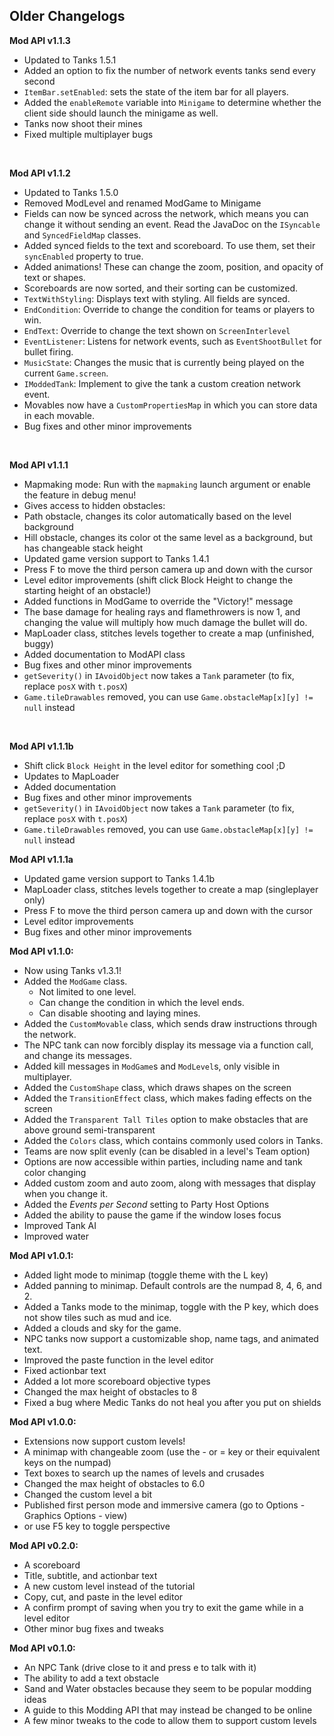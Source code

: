 Older Changelogs
---

**Mod API v1.1.3**
- Updated to Tanks 1.5.1
- Added an option to fix the number of network events tanks send every second
- `ItemBar.setEnabled`: sets the state of the item bar for all players.
- Added the `enableRemote` variable into `Minigame` to determine whether the client side should launch the minigame as well.
- Tanks now shoot their mines
- Fixed multiple multiplayer bugs

<br>

**Mod API v1.1.2**
- Updated to Tanks 1.5.0
- Removed ModLevel and renamed ModGame to Minigame
- Fields can now be synced across the network, which means you can change it without sending an event. Read the JavaDoc on the `ISyncable` and `SyncedFieldMap` classes.
- Added synced fields to the text and scoreboard. To use them, set their `syncEnabled` property to true.
- Added animations! These can change the zoom, position, and opacity of text or shapes.
- Scoreboards are now sorted, and their sorting can be customized.
- `TextWithStyling`: Displays text with styling. All fields are synced.
- `EndCondition`: Override to change the condition for teams or players to win.
- `EndText`: Override to change the text shown on `ScreenInterlevel`
- `EventListener`: Listens for network events, such as `EventShootBullet` for bullet firing.
- `MusicState`: Changes the music that is currently being played on the current `Game.screen`.
- `IModdedTank`: Implement to give the tank a custom creation network event.
- Movables now have a `CustomPropertiesMap` in which you can store data in each movable.
- Bug fixes and other minor improvements

<br>

**Mod API v1.1.1**
- Mapmaking mode: Run with the `mapmaking` launch argument or enable the feature in debug menu!
- Gives access to hidden obstacles:
- Path obstacle, changes its color automatically based on the level background
- Hill obstacle, changes its color ot the same level as a background, but has changeable stack height
- Updated game version support to Tanks 1.4.1
- Press F to move the third person camera up and down with the cursor
- Level editor improvements (shift click Block Height to change the starting height of an obstacle!)
- Added functions in ModGame to override the "Victory!" message
- The base damage for healing rays and flamethrowers is now 1, and changing the value will multiply how much damage the bullet will do.
- MapLoader class, stitches levels together to create a map (unfinished, buggy)
- Added documentation to ModAPI class
- Bug fixes and other minor improvements
- `getSeverity()` in `IAvoidObject` now takes a `Tank` parameter (to fix, replace `posX` with `t.posX`)
- `Game.tileDrawables` removed, you can use `Game.obstacleMap[x][y] != null` instead

<br>

**Mod API v1.1.1b**
- Shift click `Block Height` in the level editor for something cool ;D
- Updates to MapLoader
- Added documentation
- Bug fixes and other minor improvements
- `getSeverity()` in `IAvoidObject` now takes a `Tank` parameter (to fix, replace `posX` with `t.posX`)
- `Game.tileDrawables` removed, you can use `Game.obstacleMap[x][y] != null` instead


**Mod API v1.1.1a**
- Updated game version support to Tanks 1.4.1b
- MapLoader class, stitches levels together to create a map (singleplayer only)
- Press F to move the third person camera up and down with the cursor
- Level editor improvements
- Bug fixes and other minor improvements


**Mod API v1.1.0:**
- Now using Tanks v1.3.1!
- Added the `ModGame` class.
    - Not limited to one level.
    - Can change the condition in which the level ends.
    - Can disable shooting and laying mines.
- Added the `CustomMovable` class, which sends draw instructions through the network.
- The NPC tank can now forcibly display its message via a function call, and change its messages.
- Added kill messages in `ModGame`s and `ModLevel`s, only visible in multiplayer.
- Added the `CustomShape` class, which draws shapes on the screen
- Added the `TransitionEffect` class, which makes fading effects on the screen
- Added the `Transparent Tall Tiles` option to make obstacles that are above ground semi-transparent
- Added the `Colors` class, which contains commonly used colors in Tanks.
- Teams are now split evenly (can be disabled in a level's Team option)
- Options are now accessible within parties, including name and tank color changing
- Added custom zoom and auto zoom, along with messages that display when you change it.
- Added the _Events per Second_ setting to Party Host Options
- Added the ability to pause the game if the window loses focus
- Improved Tank AI
- Improved water

**Mod API v1.0.1:**
- Added light mode to minimap (toggle theme with the L key)
- Added panning to minimap. Default controls are the numpad 8, 4, 6, and 2.
- Added a Tanks mode to the minimap, toggle with the P key, which does not show tiles such as mud and ice.
- Added a clouds and sky for the game.
- NPC tanks now support a customizable shop, name tags, and animated text.
- Improved the paste function in the level editor
- Fixed actionbar text
- Added a lot more scoreboard objective types
- Changed the max height of obstacles to 8
- Fixed a bug where Medic Tanks do not heal you after you put on shields

**Mod API v1.0.0:**
- Extensions now support custom levels!
- A minimap with changeable zoom (use the - or = key or their equivalent keys on the numpad)
- Text boxes to search up the names of levels and crusades
- Changed the max height of obstacles to 6.0
- Changed the custom level a bit
- Published first person mode and immersive camera (go to Options - Graphics Options - view)
- or use F5 key to toggle perspective

**Mod API v0.2.0:**
- A scoreboard
- Title, subtitle, and actionbar text
- A new custom level instead of the tutorial
- Copy, cut, and paste in the level editor
- A confirm prompt of saving when you try to exit the game while in a level editor
- Other minor bug fixes and tweaks

**Mod API v0.1.0:**
- An NPC Tank (drive close to it and press e to talk with it)
- The ability to add a text obstacle
- Sand and Water obstacles because they seem to be popular modding ideas
- A guide to this Modding API that may instead be changed to be online
- A few minor tweaks to the code to allow them to support custom levels
